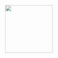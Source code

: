 <p align="center"> 
    <img src="images/masterportfolio-banner-light.png" align="center" height="150"></img>
</p>

